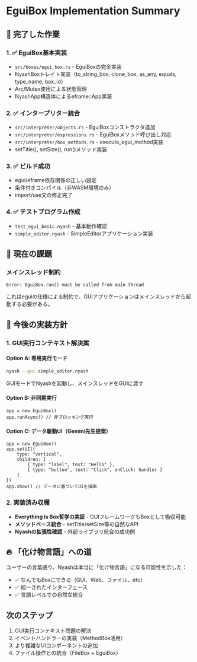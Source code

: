 # EguiBox Implementation Summary

## 🎉 完了した作業

### 1. ✅ EguiBox基本実装
- `src/boxes/egui_box.rs` - EguiBoxの完全実装
- NyashBoxトレイト実装（to_string_box, clone_box, as_any, equals, type_name, box_id）
- Arc/Mutex使用による状態管理
- NyashApp構造体によるeframe::App実装

### 2. ✅ インタープリター統合
- `src/interpreter/objects.rs` - EguiBoxコンストラクタ追加
- `src/interpreter/expressions.rs` - EguiBoxメソッド呼び出し対応
- `src/interpreter/box_methods.rs` - execute_egui_method実装
- setTitle(), setSize(), run()メソッド実装

### 3. ✅ ビルド成功
- egui/eframe依存関係の正しい設定
- 条件付きコンパイル（非WASM環境のみ）
- import/use文の修正完了

### 4. ✅ テストプログラム作成
- `test_egui_basic.nyash` - 基本動作確認
- `simple_editor.nyash` - SimpleEditorアプリケーション実装

## 🚧 現在の課題

### メインスレッド制約
```
Error: EguiBox.run() must be called from main thread
```

これはeguiの仕様による制約で、GUIアプリケーションはメインスレッドから起動する必要がある。

## 🎯 今後の実装方針

### 1. GUI実行コンテキスト解決案

#### Option A: 専用実行モード
```bash
nyash --gui simple_editor.nyash
```
GUIモードでNyashを起動し、メインスレッドをGUIに渡す

#### Option B: 非同期実行
```nyash
app = new EguiBox()
app.runAsync() // 非ブロッキング実行
```

#### Option C: データ駆動UI（Gemini先生提案）
```nyash
app = new EguiBox()
app.setUI({
    type: "vertical",
    children: [
        { type: "label", text: "Hello" },
        { type: "button", text: "Click", onClick: handler }
    ]
})
app.show() // データに基づいてUIを描画
```

### 2. 実装済み収穫

- **Everything is Box哲学の実証** - GUIフレームワークもBoxとして吸収可能
- **メソッドベース統合** - setTitle/setSize等の自然なAPI
- **Nyashの拡張性確認** - 外部ライブラリ統合の成功例

## 🔥 「化け物言語」への道

ユーザーの言葉通り、Nyashは本当に「化け物言語」になる可能性を示した：
- ✅ なんでもBoxにできる（GUI、Web、ファイル、etc）
- ✅ 統一されたインターフェース
- ✅ 言語レベルでの自然な統合

## 次のステップ

1. GUI実行コンテキスト問題の解決
2. イベントハンドラーの実装（MethodBox活用）
3. より複雑なUIコンポーネントの追加
4. ファイル操作との統合（FileBox + EguiBox）